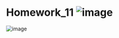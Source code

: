 # Homework_11 ![image](https://user-images.githubusercontent.com/120489891/223187068-9b1e7bb7-6e7e-4846-a69b-7166c81ff42a.png)

![image](https://user-images.githubusercontent.com/120489891/223207006-92176865-0b12-4269-9700-198e20cd4a96.png)
